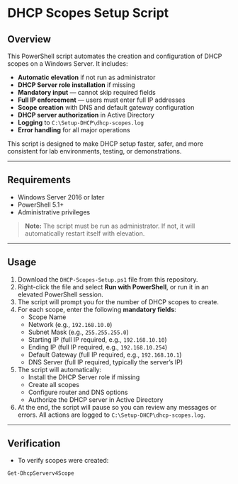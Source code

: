 # DHCP Scopes Setup Script

## Overview
This PowerShell script automates the creation and configuration of DHCP scopes on a Windows Server. It includes:  

- **Automatic elevation** if not run as administrator  
- **DHCP Server role installation** if missing  
- **Mandatory input** — cannot skip required fields  
- **Full IP enforcement** — users must enter full IP addresses  
- **Scope creation** with DNS and default gateway configuration  
- **DHCP server authorization** in Active Directory  
- **Logging** to `C:\Setup-DHCP\dhcp-scopes.log`  
- **Error handling** for all major operations  

This script is designed to make DHCP setup faster, safer, and more consistent for lab environments, testing, or demonstrations.

---

## Requirements
- Windows Server 2016 or later  
- PowerShell 5.1+  
- Administrative privileges  

> **Note:** The script must be run as administrator. If not, it will automatically restart itself with elevation.

---

## Usage

1. Download the `DHCP-Scopes-Setup.ps1` file from this repository.  
2. Right-click the file and select **Run with PowerShell**, or run it in an elevated PowerShell session.  
3. The script will prompt you for the number of DHCP scopes to create.  
4. For each scope, enter the following **mandatory fields**:  
   - Scope Name  
   - Network (e.g., `192.168.10.0`)  
   - Subnet Mask (e.g., `255.255.255.0`)  
   - Starting IP (full IP required, e.g., `192.168.10.10`)  
   - Ending IP (full IP required, e.g., `192.168.10.254`)  
   - Default Gateway (full IP required, e.g., `192.168.10.1`)  
   - DNS Server (full IP required, typically the server’s IP)  
5. The script will automatically:  
   - Install the DHCP Server role if missing  
   - Create all scopes  
   - Configure router and DNS options  
   - Authorize the DHCP server in Active Directory  
6. At the end, the script will pause so you can review any messages or errors. All actions are logged to `C:\Setup-DHCP\dhcp-scopes.log`.

---

## Verification

- To verify scopes were created:  
```powershell
Get-DhcpServerv4Scope
